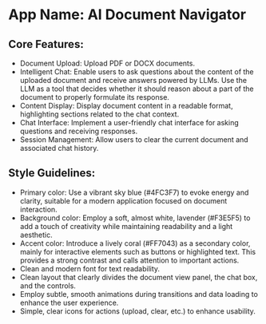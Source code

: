 # **App Name**: AI Document Navigator

## Core Features:

- Document Upload: Upload PDF or DOCX documents.
- Intelligent Chat: Enable users to ask questions about the content of the uploaded document and receive answers powered by LLMs. Use the LLM as a tool that decides whether it should reason about a part of the document to properly formulate its response.
- Content Display: Display document content in a readable format, highlighting sections related to the chat context.
- Chat Interface: Implement a user-friendly chat interface for asking questions and receiving responses.
- Session Management: Allow users to clear the current document and associated chat history.

## Style Guidelines:

- Primary color: Use a vibrant sky blue (#4FC3F7) to evoke energy and clarity, suitable for a modern application focused on document interaction.
- Background color: Employ a soft, almost white, lavender (#F3E5F5) to add a touch of creativity while maintaining readability and a light aesthetic.
- Accent color: Introduce a lively coral (#FF7043) as a secondary color, mainly for interactive elements such as buttons or highlighted text. This provides a strong contrast and calls attention to important actions.
- Clean and modern font for text readability.
- Clean layout that clearly divides the document view panel, the chat box, and the controls.
- Employ subtle, smooth animations during transitions and data loading to enhance the user experience.
- Simple, clear icons for actions (upload, clear, etc.) to enhance usability.